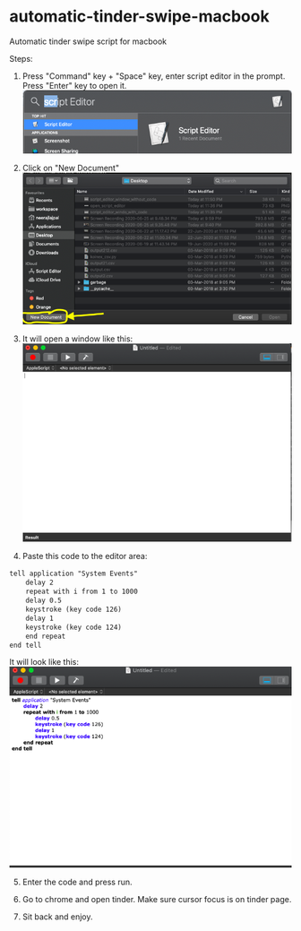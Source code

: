 # automatic-tinder-swipe-macbook
Automatic tinder swipe script for macbook

Steps:
1. Press "Command" key + "Space" key, enter script editor in the prompt. Press "Enter" key to open it.
![open script editor](src/resources/img/open_script_editor.png?raw=true "Open Script Editor")

2. Click on "New Document"
![click new document](src/resources/img/script_editor_pre_window.png?raw=true "Click New Document in Script Editor")

3. It will open a window like this:
![script editor blank window](src/resources/img/script_editor_window_without_code.png?raw=true "Script Editor Blank Window")

4. Paste this code to the editor area:
  ```
  tell application "System Events"
	  delay 2
	  repeat with i from 1 to 1000
      delay 0.5
      keystroke (key code 126)
      delay 1
      keystroke (key code 124)
	  end repeat
  end tell
```

It will look like this:
![script editor with code](src/resources/img/script_editor_window_with_code.png?raw=true "Script Editor with code")

5. Enter the code and press run.

6. Go to chrome and open tinder. Make sure cursor focus is on tinder page.

7. Sit back and enjoy.

